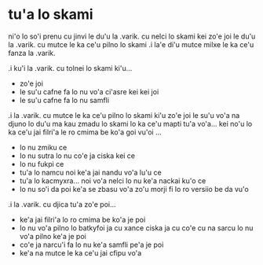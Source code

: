 # tu'a lo skami
ni'o lo so'i prenu cu jinvi le du'u la .varik. cu nelci lo skami kei zo'e joi le du'u la .varik. cu mutce le ka ce'u pilno lo skami  .i la'e di'u mutce milxe le ka ce'u fanza la .varik.

.i ku'i la .varik. cu tolnei lo skami ki'u...

* zo'e joi
* le su'u cafne fa lo nu vo'a ci'asre kei kei joi
* le su'u cafne fa lo nu samfli

.i la .varik. cu mutce le ka ce'u pilno lo skami ki'u zo'e joi le su'u vo'a na djuno lo du'u ma kau zmadu lo skami lo ka ce'u mapti tu'a vo'a... kei no'u lo ka ce'u jai filri'a le ro cmima be ko'a goi vu'oi ...

* lo nu zmiku ce
* lo nu sutra lo nu co'e ja ciska kei ce
* lo nu fukpi ce
* tu'a lo namcu noi ke'a jai nandu vo'a lu'u ce
* tu'a lo kacmyxra... noi vo'a nelci lo nu ke'a nackai ku'o ce
* lo nu so'i da poi ke'a se zbasu vo'a zo'u morji fi lo ro versiio be da vu'o

.i la .varik. cu djica tu'a zo'e poi...

* ke'a jai filri'a lo ro cmima be ko'a je poi
* lo nu vo'a pilno lo batkyfoi ja cu xance ciska ja cu co'e cu na sarcu lo nu vo'a pilno ke'a je poi
* co'e ja narcu'i fa lo nu ke'a samfli pe'a je poi
* ke'a na mutce le ka ce'u jai cfipu vo'a
